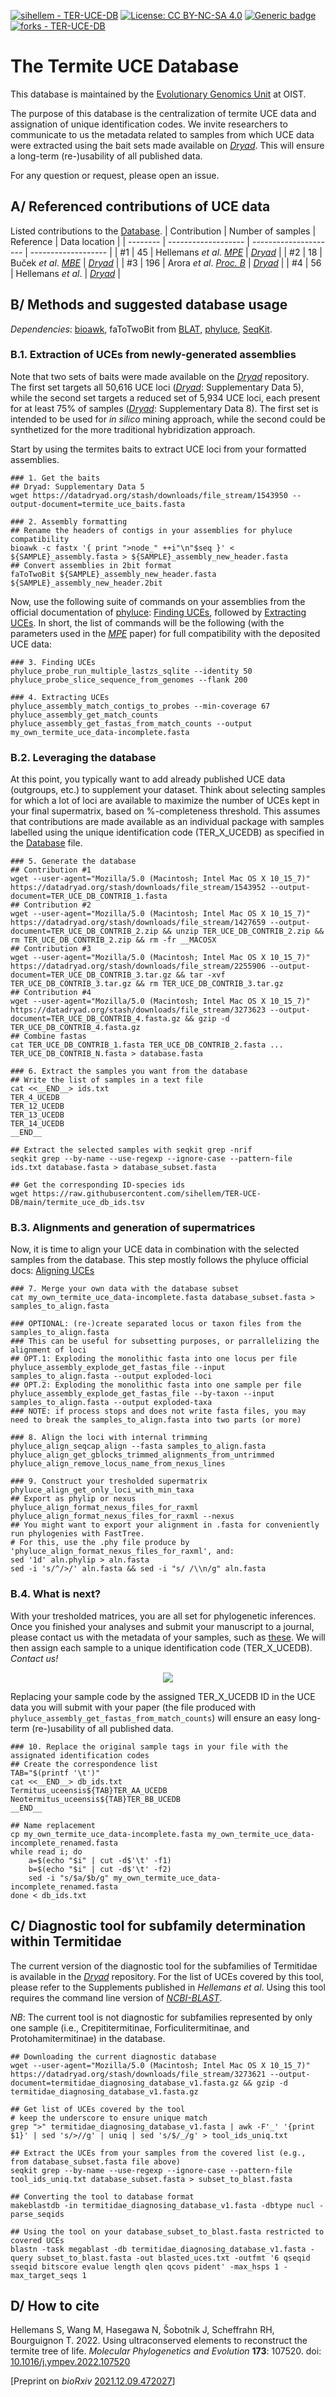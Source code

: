 [![sihellem - TER-UCE-DB](https://img.shields.io/static/v1?label=sihellem&message=TER-UCE-DB&color=red&logo=github)](https://github.com/sihellem/TER-UCE-DB "Go to GitHub repo")
[![License: CC BY-NC-SA 4.0](https://img.shields.io/badge/License-CC_BY--NC--SA_4.0-lightgrey.svg)](https://creativecommons.org/licenses/by-nc-sa/4.0/)
[![Generic badge](https://img.shields.io/badge/MPE-10.1016/j.ympev.2022.107520-<COLOR>.svg)](https://doi.org/10.1016/j.ympev.2022.107520)
[![forks - TER-UCE-DB](https://img.shields.io/github/forks/sihellem/TER-UCE-DB?style=social)](https://github.com/oist/TER-UCE-DB?organization=oist&organization=oist)

# The Termite UCE Database

This database is maintained by the [Evolutionary Genomics Unit](https://groups.oist.jp/egu) at OIST.

The purpose of this database is the centralization of termite UCE data and assignation of unique identification codes. We invite researchers to communicate to us the metadata related to samples from which UCE data were extracted using the bait sets made available on [_Dryad_](https://doi.org/10.5061/dryad.x0k6djhn0). This will ensure a long-term (re-)usability of all published data.

For any question or request, please open an issue.

## A/ Referenced contributions of UCE data
Listed contributions to the [Database](termite_uce_db_ids.tsv).
| Contribution  | Number of samples | Reference | Data location |
| --------  | ------------------- | --------------------- | ------------------- |
| #1 | 45 | Hellemans _et al_. [_MPE_](https://doi.org/10.1016/j.ympev.2022.107520) | [_Dryad_](https://doi.org/10.5061/dryad.x0k6djhn0) |
| #2 | 18 | Buček _et al_. [_MBE_](https://doi.org/10.1093/molbev/msac093) | [_Dryad_](https://doi.org/10.5061/dryad.5mkkwh77v) |
| #3 | 196 | Arora _et al_. [_Proc. B_](https://doi.org/10.1098/rspb.2023.0619) | [_Dryad_](https://doi.org/10.5061/dryad.tmpg4f53w) |
| #4 | 56 | Hellemans _et al_. | [_Dryad_](https://doi.org/10.5061/dryad.02v6wwqbm) |

## B/ Methods and suggested database usage

_Dependencies_: [bioawk](https://github.com/lh3/bioawk), faToTwoBit from [BLAT](http://hgdownload.soe.ucsc.edu/admin/exe/), [phyluce](https://github.com/faircloth-lab/phyluce), [SeqKit](https://bioinf.shenwei.me/seqkit/usage/).

### B.1. Extraction of UCEs from newly-generated assemblies
Note that two sets of baits were made available on the [_Dryad_](https://doi.org/10.5061/dryad.x0k6djhn0) repository. The first set targets all 50,616 UCE loci ([_Dryad_](https://doi.org/10.5061/dryad.x0k6djhn0): Supplementary Data 5), while the second set targets a reduced set of 5,934 UCE loci, each present for at least 75% of samples ([_Dryad_](https://doi.org/10.5061/dryad.x0k6djhn0): Supplementary Data 8). The first set is intended to be used for _in silico_ mining approach, while the second could be synthetized for the more traditional hybridization approach.

Start by using the termites baits to extract UCE loci from your formatted assemblies.

```
### 1. Get the baits
## Dryad: Supplementary Data 5
wget https://datadryad.org/stash/downloads/file_stream/1543950 --output-document=termite_uce_baits.fasta

### 2. Assembly formatting
## Rename the headers of contigs in your assemblies for phyluce compatibility
bioawk -c fastx '{ print ">node_" ++i"\n"$seq }' < ${SAMPLE}_assembly.fasta > ${SAMPLE}_assembly_new_header.fasta
## Convert assemblies in 2bit format
faToTwoBit ${SAMPLE}_assembly_new_header.fasta ${SAMPLE}_assembly_new_header.2bit
```

Now, use the following suite of commands on your assemblies from the official documentation of [phyluce](https://github.com/faircloth-lab/phyluce): [Finding UCEs](https://phyluce.readthedocs.io/en/latest/tutorials/tutorial-3.html#tutorial-iii-harvesting-uce-loci-from-genomes), followed by [Extracting UCEs](https://phyluce.readthedocs.io/en/latest/tutorials/tutorial-1.html#uceextraction). In short, the list of commands will be the following (with the parameters used in the [_MPE_](https://doi.org/10.1016/j.ympev.2022.107520) paper) for full compatibility with the deposited UCE data:
```
### 3. Finding UCEs
phyluce_probe_run_multiple_lastzs_sqlite --identity 50
phyluce_probe_slice_sequence_from_genomes --flank 200

### 4. Extracting UCEs
phyluce_assembly_match_contigs_to_probes --min-coverage 67
phyluce_assembly_get_match_counts
phyluce_assembly_get_fastas_from_match_counts --output my_own_termite_uce_data-incomplete.fasta
```
### B.2. Leveraging the database
At this point, you typically want to add already published UCE data (outgroups, etc.) to supplement your dataset. Think about selecting samples for which a lot of loci are available to maximize the number of UCEs kept in your final supermatrix, based on %-completeness threshold. This assumes that contributions are made available as an individual package with samples labelled using the unique identification code (TER_X_UCEDB) as specified in the  [Database](termite_uce_db_ids.tsv) file.
 
```
### 5. Generate the database
## Contribution #1
wget --user-agent="Mozilla/5.0 (Macintosh; Intel Mac OS X 10_15_7)" https://datadryad.org/stash/downloads/file_stream/1543952 --output-document=TER_UCE_DB_CONTRIB_1.fasta
## Contribution #2
wget --user-agent="Mozilla/5.0 (Macintosh; Intel Mac OS X 10_15_7)" https://datadryad.org/stash/downloads/file_stream/1427659 --output-document=TER_UCE_DB_CONTRIB_2.zip && unzip TER_UCE_DB_CONTRIB_2.zip && rm TER_UCE_DB_CONTRIB_2.zip && rm -fr __MACOSX
## Contribution #3
wget --user-agent="Mozilla/5.0 (Macintosh; Intel Mac OS X 10_15_7)" https://datadryad.org/stash/downloads/file_stream/2255906 --output-document=TER_UCE_DB_CONTRIB_3.tar.gz && tar -xvf TER_UCE_DB_CONTRIB_3.tar.gz && rm TER_UCE_DB_CONTRIB_3.tar.gz
## Contribution #4
wget --user-agent="Mozilla/5.0 (Macintosh; Intel Mac OS X 10_15_7)" https://datadryad.org/stash/downloads/file_stream/3273623 --output-document=TER_UCE_DB_CONTRIB_4.fasta.gz && gzip -d TER_UCE_DB_CONTRIB_4.fasta.gz
## Combine fastas
cat TER_UCE_DB_CONTRIB_1.fasta TER_UCE_DB_CONTRIB_2.fasta ... TER_UCE_DB_CONTRIB_N.fasta > database.fasta

### 6. Extract the samples you want from the database
## Write the list of samples in a text file
cat <<__END__> ids.txt
TER_4_UCEDB
TER_12_UCEDB
TER_13_UCEDB
TER_14_UCEDB
__END__

## Extract the selected samples with seqkit grep -nrif
seqkit grep --by-name --use-regexp --ignore-case --pattern-file ids.txt database.fasta > database_subset.fasta

## Get the corresponding ID-species ids
wget https://raw.githubusercontent.com/sihellem/TER-UCE-DB/main/termite_uce_db_ids.tsv
```
### B.3. Alignments and generation of supermatrices
Now, it is time to align your UCE data in combination with the selected samples from the database. This step mostly follows the phyluce official docs: [Aligning UCEs](https://phyluce.readthedocs.io/en/latest/tutorials/tutorial-1.html#aligning-uce-loci)
```
### 7. Merge your own data with the database subset
cat my_own_termite_uce_data-incomplete.fasta database_subset.fasta > samples_to_align.fasta

### OPTIONAL: (re-)create separated locus or taxon files from the samples_to_align.fasta
### This can be useful for subsetting purposes, or parrallelizing the alignment of loci
## OPT.1: Exploding the monolithic fasta into one locus per file
phyluce_assembly_explode_get_fastas_file --input samples_to_align.fasta --output exploded-loci
## OPT.2: Exploding the monolithic fasta into one sample per file
phyluce_assembly_explode_get_fastas_file --by-taxon --input samples_to_align.fasta --output exploded-taxa
### NOTE: if process stops and does not write fasta files, you may need to break the samples_to_align.fasta into two parts (or more)

### 8. Align the loci with internal trimming
phyluce_align_seqcap_align --fasta samples_to_align.fasta
phyluce_align_get_gblocks_trimmed_alignments_from_untrimmed
phyluce_align_remove_locus_name_from_nexus_lines

### 9. Construct your tresholded supermatrix
phyluce_align_get_only_loci_with_min_taxa
## Export as phylip or nexus
phyluce_align_format_nexus_files_for_raxml
phyluce_align_format_nexus_files_for_raxml --nexus
## You might want to export your alignment in .fasta for conveniently run phylogenies with FastTree.
# For this, use the .phy file produce by 'phyluce_align_format_nexus_files_for_raxml', and:
sed '1d' aln.phylip > aln.fasta
sed -i 's/^/>/' aln.fasta && sed -i "s/ /\\n/g" aln.fasta
```
### B.4. What is next?
With your tresholded matrices, you are all set for phylogenetic inferences. Once you finished your analyses and submit your manuscript to a journal, please contact us with the metadata of your samples, such as [these](termite_uce_db_ids.tsv). We will then assign each sample to a unique identification code (TER_X_UCEDB).
_Contact us!_
<div align="center">
<a href="mailto:simon.hellemans@gmail.com?cc=Thomas.Bourguignon@oist.jp, Simon.Hellemans@oist.jp&subject=GitHub: TER-UCE-DB
"><img src="https://img.shields.io/badge/gmail-%23DD0031.svg?&style=for-the-badge&logo=gmail&logoColor=white"/></a>
</div>

Replacing your sample code by the assigned TER_X_UCEDB ID in the UCE data you will submit with your paper (the file produced with `phyluce_assembly_get_fastas_from_match_counts`) will ensure an easy long-term (re-)usability of all published data.
```
### 10. Replace the original sample tags in your file with the assignated identification codes
## Create the correspondence list
TAB="$(printf '\t')"
cat <<__END__> db_ids.txt
Termitus_uceensis${TAB}TER_AA_UCEDB
Neotermitus_uceensis${TAB}TER_BB_UCEDB
__END__

## Name replacement
cp my_own_termite_uce_data-incomplete.fasta my_own_termite_uce_data-incomplete_renamed.fasta
while read i; do
	a=$(echo "$i" | cut -d$'\t' -f1)
	b=$(echo "$i" | cut -d$'\t' -f2)
	sed -i "s/$a/$b/g" my_own_termite_uce_data-incomplete_renamed.fasta
done < db_ids.txt
```

## C/ Diagnostic tool for subfamily determination within Termitidae
The current version of the diagnostic tool for the subfamilies of Termitidae is available in the [_Dryad_](https://doi.org/10.5061/dryad.02v6wwqbm) repository. For the list of UCEs covered by this tool, please refer to the Supplements published in _Hellemans et al_.
Using this tool requires the command line version of [_NCBI-BLAST_](https://www.ncbi.nlm.nih.gov/books/NBK569861/).

_NB_: The current tool is not diagnostic for subfamilies represented by only one sample (i.e., Crepititermitinae, Forficulitermitinae, and Protohamitermitinae) in the database.
```
## Downloading the current diagnostic database
wget --user-agent="Mozilla/5.0 (Macintosh; Intel Mac OS X 10_15_7)" https://datadryad.org/stash/downloads/file_stream/3273621 --output-document=termitidae_diagnosing_database_v1.fasta.gz && gzip -d termitidae_diagnosing_database_v1.fasta.gz

## Get list of UCEs covered by the tool
# keep the underscore to ensure unique match
grep ">" termitidae_diagnosing_database_v1.fasta | awk -F'_' '{print $1}' | sed 's/>//g' | uniq | sed 's/$/_/g' > tool_ids_uniq.txt

## Extract the UCEs from your samples from the covered list (e.g., from database_subset.fasta file above)
seqkit grep --by-name --use-regexp --ignore-case --pattern-file tool_ids_uniq.txt database_subset.fasta > subset_to_blast.fasta

## Converting the tool to database format
makeblastdb -in termitidae_diagnosing_database_v1.fasta -dbtype nucl -parse_seqids

## Using the tool on your database_subset_to_blast.fasta restricted to covered UCEs
blastn -task megablast -db termitidae_diagnosing_database_v1.fasta -query subset_to_blast.fasta -out blasted_uces.txt -outfmt '6 qseqid sseqid bitscore evalue length qlen qcovs pident' -max_hsps 1 -max_target_seqs 1
```

## D/ How to cite
Hellemans S, Wang M, Hasegawa N, Šobotník J, Scheffrahn RH, Bourguignon T. 2022. Using ultraconserved elements to reconstruct the termite tree of life. _Molecular Phylogenetics and Evolution_ __173__: 107520. doi: [10.1016/j.ympev.2022.107520](https://doi.org/10.1016/j.ympev.2022.107520)

[Preprint on _bioRxiv_ [2021.12.09.472027](https://doi.org/10.1101/2021.12.09.472027)]
